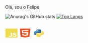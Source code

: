 Olá, sou o Felipe

![Anurag's GitHub stats](https://github-readme-stats.vercel.app/api?username=felipevieiradeoliveira&show_icons=true&theme=radical)
[![Top Langs](https://github-readme-stats.vercel.app/api/top-langs/?username=felipevieiradeoliveira&hide_progress=true&theme=radical)](https://github.com/anuraghazra/github-readme-stats)
<div style="display: inline_block"><br>
  <img align="center" alt="Lipe-Js" height="30" width="40" src="https://raw.githubusercontent.com/devicons/devicon/master/icons/javascript/javascript-plain.svg">
  <img align="center" alt="Lipe-HTML" height="30" width="40" src="https://raw.githubusercontent.com/devicons/devicon/master/icons/html5/html5-original.svg">
  <img align="center" alt="Lipe-Python" height="30" width="40" src="https://raw.githubusercontent.com/devicons/devicon/master/icons/python/python-original.svg">

</div>

